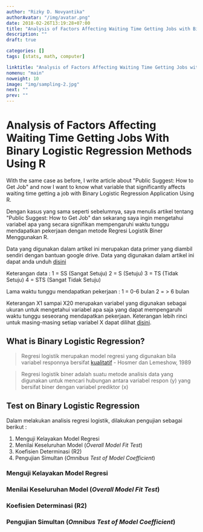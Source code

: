 ```yaml
---
author: "Rizky D. Novyantika"
authorAvatar: "/img/avatar.png"
date: 2018-02-26T13:19:28+07:00
title: "Analysis of Factors Affecting Waiting Time Getting Jobs with Binary Logistic Regression Methods Using R"
description: ""
draft: true

categories: []
tags: [stats, math, computer]

linktitle: "Analysis of Factors Affecting Waiting Time Getting Jobs with Binary Logistic Regression Methods Using R"
nomenu: "main"
noweight: 10
image: "img/sampling-2.jpg"
next: ""
prev: ""
---
```


# Analysis of Factors Affecting Waiting Time Getting Jobs With Binary Logistic Regression Methods Using R

With the same case as before, I write article about "Public Suggest: How to Get Job" and now I want to know what variable that significantly affects waiting time getting a job with Binary Logistic Regression Application Using R.

Dengan kasus yang sama seperti sebelumnya, saya menulis artikel tentang "Public Suggest: How to Get Job" dan sekarang saya ingin mengetahui variabel apa yang secara signifikan mempengaruhi waktu tunggu mendapatkan pekerjaan dengan metode Regresi Logistik Biner Menggunakan R.

Data yang digunakan dalam artikel ini merupakan data primer yang diambil sendiri dengan bantuan google drive. Data yang digunakan dalam artikel ini dapat anda unduh [disini](https://drive.google.com/open?id=1qlc_HK10ZY_W4uqz2DCGCYw1OwpdaJ4t)

Keterangan data :
1 = SS (Sangat Setuju)
2 = S (Setuju)
3 = TS (Tidak Setuju)
4 = STS (Sangat Tidak Setuju)

Lama waktu tunggu mendapatkan pekerjaan :
1 = 0-6 bulan
2 = > 6 bulan

Keterangan X1 sampai X20 merupakan variabel yang digunakan sebagai ukuran untuk mengetahui variabel apa saja yang dapat mempengaruhi waktu tunggu seseorang mendapatkan pekerjaan. Keterangan lebih rinci untuk masing-masing setiap variabel X dapat dilihat [disini](variabel-explanation-of-waiting-time-to-get-job-research).

## What is Binary Logistic Regression?

> Regresi logistik merupakan model regresi yang digunakan bila variabel responnya bersifat [kualitatif](https://rizkynovyantika.github.io/post/what-is-data/) - Hosmer dan Lemeshow, 1989

> Regresi logistik biner adalah suatu metode analisis data yang digunakan untuk mencari hubungan antara variabel respon (y) yang bersifat biner dengan variabel prediktor (x) 

## Test on Binary Logistic Regression 
Dalam melakukan analisis regresi logistik, dilakukan pengujian sebagai berikut :
1. Menguji Kelayakan Model Regresi
2. Menilai Keseluruhan Model (_Overall Model Fit Test_) 
3. Koefisien Determinasi (R2)
4. Pengujian Simultan (_Omnibus Test of Model Coefficient_)

### Menguji Kelayakan Model Regresi

### Menilai Keseluruhan Model (_Overall Model Fit Test_) 

### Koefisien Determinasi (R2)

### Pengujian Simultan (_Omnibus Test of Model Coefficient_)